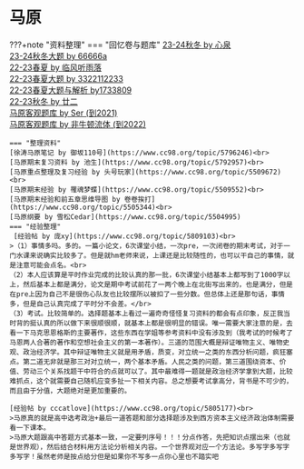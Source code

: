 # 马原

???+note "资料整理"
    === "回忆卷与题库"
    [23-24秋冬 by 心泉](https://www.cc98.org/topic/5799516)<br>
    [23-24秋冬大题 by 66666a](https://www.cc98.org/topic/5799458)<br>
    [22-23春夏 by 临风听雨落](https://www.cc98.org/topic/5637814)<br>
    [22-23春夏大题 by 3322112233](https://www.cc98.org/topic/5637842)<br>
    [22-23春夏大题与解析 by1733809](https://www.cc98.org/topic/5637840)<br>
    [22-23秋冬 by 廿二](https://www.cc98.org/topic/5504935)<br>
    [马原客观题库 by Ser (到2021)](https://www.cc98.org/topic/5145834)<br>
    [马原客观题库 by 非牛顿流体 (到2022)](https://www.cc98.org/topic/4952045)<br>
    

    === "整理资料"
    [徐涛马原笔记 by 御坂110号](https://www.cc98.org/topic/5796246)<br>
    [马原期末复习资料 by 池生](https://www.cc98.org/topic/5792957)<br>
    [马原重点整理及复习经验 by 头号玩家](https://www.cc98.org/topic/5509672)<br>
    [马原期末经验 by 罹魂梦蝶](https://www.cc98.org/topic/5509552)<br>
    [马原期末经验和前五章思维导图 by 卷卷挨打](https://www.cc98.org/topic/5505344)<br>
    [马原纲要 by 雪松Cedar](https://www.cc98.org/topic/5504995)
    === "经验整理"
     [经验帖 by 庞xy](https://www.cc98.org/topic/5809103)<br>
    >（1）事情多吗。多的。一篇小论文，6次课堂小结，一次pre，一次闭卷的期末考试，对于一门水课来说确实比较多了。但是就hm老师来说，上课还是比较随性的，也可以干自己的事情，就是注意可能会点名。<br>
    （2）本人应该算是平时作业完成的比较认真的那一批，6次课堂小结基本上都写到了1000字以上，然后基本上都是满分，论文是期中考试前花了一两个晚上在北街写出来的，也是满分，但是在pre上因为自己不是很伤心队友也比较摆所以被扣了一些分数。但总体上还是那句话，事情多，但是自己认真完成了平时分不会差。</br>
    （3）考试。比较简单的。选择题基本上看过一遍奇奇怪怪复习资料的都会有点印象，反正我当时背的挺认真的所以做下来很顺很顺，就基本上都是很明显的错误。唯一需要大家注意的是，去看一下马克思恩格斯的主要著作，这些东西在学姐等参考资料中没有涉及到（我考试的时候考了马恩两人合著的著作和空想社会主义的第一本著作）。三道的范围大概是辩证唯物主义、唯物史观、政治经济学。其中辩证唯物主义就是用矛盾，质变，对立统一之类的东西分析问题，疯狂塞点。第二道无非就是那三对对立统一，两个基本矛盾。人民之类的问题，第三道围绕资本、价值、劳动三个关系找题干中符合的点就可以了。其中最难得一题就是政治经济学拿到大题，比较难抓点，这个就需要自己随机应变多扯一下相关内容。总之想要考试拿高分，背书是不可少的，而且由于分值，大题绝对是更加重要的。
    
    [经验帖 by cccatlove](https://www.cc98.org/topic/5805177)<br>
    >马原真的就是高中选考政治+最后一道答题和部分选择题涉及到西方资本主义经济政治体制需要看一下课本。
    >马原大题跟高中答题方式基本一致，一定要列序号！！！分点作答，先把知识点摆出来（也就是世界观），然后结合材料用方法论分析相关内容。一个世界观对应一个方法论。多写字多写字多写字！虽然老师是按点给分但是如果你不写多一点你心里也不踏实吧
